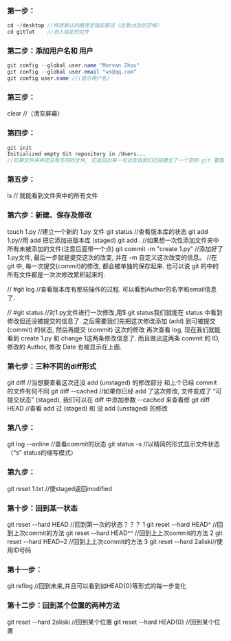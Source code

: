 ### 第一步：
```java
cd ~/desktop //修改默认的路径至指定路径（注意cd后的空格）
cd gitTut    //进入指定的文件
```
### 第二步：添加用户名和 用户
```java
git config --global user.name "Morvan Zhou"
git config --global user.email "ws@qq.com"
git config user.name //(显示用户名）
```
### 第三步：
clear //（清空屏幕）
### 第四步：
```java
git init
Initialized empty Git repository in /Users...
//如果文件夹中还没有任何的文件, 它返回出来一句话告诉我们已经建立了一个空的 git 管理库.
```
### 第五步：
ls //   就能看到文件夹中的所有文件

### 第六步：新建、保存及修改
touch 1.py  //建立一个新的 1.py 文件
git status  //查看版本库的状态
git add 1.py//用 add 把它添加进版本库 (staged)
git add .   //如果想一次性添加文件夹中所有未被添加的文件(注意后面带一个点)
git commit -m "create 1.py" //添加好了1.py文件, 最后一步就是提交这次的改变, 并在 -m 自定义这次改变的信息。
//在 git 中, 每一次提交(commit)的修改, 都会被单独的保存起来. 也可以说 git 的中的所有文件都是一次次修改累积起来的. 

// #git log    //查看版本库有那些操作的过程. 可以看到Author的名字和email信息了.

// #git status  //对1.py文件进行一次修改,用$ git status我们就能在 status 中看到修改但还没被提交的信息了.
之后需要我们先把这次修改添加 (add) 到可被提交 (commit) 的状态, 然后再提交 (commit) 这次的修改
再次查看 log, 现在我们就能看到 create 1.py 和 change 1这两条修改信息了. 而且做出这两条 commit 的 ID, 修改的 Author, 修改 Date 也被显示在上面.

### 第七步：三种不同的diff形式
git diff           //当想要查看这次还没 add (unstaged) 的修改部分 和上个已经 commit 的文件有何不同
git diff --cached  //如果你已经 add 了这次修改, 文件变成了 “可提交状态” (staged), 我们可以在 diff 中添加参数 --cached 来查看修
git diff HEAD      //查看 add 过 (staged) 和 没 add (unstaged) 的修改
### 第八步：
git log --online  //查看commit的状态
git status -s     //以精简的形式显示文件状态（“s” status的缩写模式）
### 第九步：
git reset 1.txt   //使staged返回modified
### 第十步：回到某一状态
git reset --hard HEAD    //回到第一次的状态？？？
1 git reset --hard HEAD^ //回到上次commit的方法
 git reset --hard HEAD^^ //回到上上次commit的方法
2 git reset --hard HEAD~2 //回到上上次commit的方法
3 git reset --hard 2aliski//使用ID号码
### 第十一步：
git reflog //回到未来,并且可以看到如HEAD{0}等形式的每一步变化
### 第十二步：回到某个位置的两种方法
git reset --hard 2aliski //回到某个位置
git reset --hard HEAD{0} //回到某个位置
